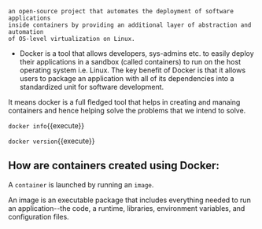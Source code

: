     an open-source project that automates the deployment of software applications
    inside containers by providing an additional layer of abstraction and automation
    of OS-level virtualization on Linux.

- Docker is a tool that allows developers, sys-admins etc. to easily deploy their applications in a sandbox (called containers) to run on the host operating system i.e. Linux. The key benefit of Docker is that it allows users to package an application with all of its dependencies into a standardized unit for software development.

It means docker is a full fledged tool that helps in creating and manaing containers and hence helping solve the problems that we intend to solve.

`docker info`{{execute}}

`docker version`{{execute}}

## How are containers created using Docker:
A `container` is launched by running an `image`.

An image is an executable package that includes everything needed to run an application--the code, a runtime, libraries, environment variables, and configuration files.
